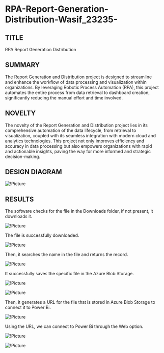 # RPA-Report-Generation-Distribution-Wasif_23235-

## TITLE

RPA Report Generation Distribution

## SUMMARY

The Report Generation and Distribution project is designed to streamline and enhance the workflow of data processing and visualization within organizations. By leveraging Robotic Process Automation (RPA), this project automates the entire process from data retrieval to dashboard creation, significantly reducing the manual effort and time involved.

## NOVELTY

The novelty of the Report Generation and Distribution project lies in its comprehensive automation of the data lifecycle, from retrieval to visualization, coupled with its seamless integration with modern cloud and analytics technologies. This project not only improves efficiency and accuracy in data processing but also empowers organizations with rapid and actionable insights, paving the way for more informed and strategic decision-making.

## DESIGN DIAGRAM

![!Picture](https://github.com/WasifMustafa95/RPA-Report-Generation-Distribution-Wasif_23235-/blob/main/Screenshots/FlowChart.png)

## RESULTS

The software checks for the file in the Downloads folder, if not present, it downloads it.

![!Picture](https://github.com/WasifMustafa95/RPA-Report-Generation-Distribution-Wasif_23235-/blob/main/Screenshots/Screenshot%202024-07-04%20203818.png)

The file is successfully downloaded.

![!Picture](https://github.com/WasifMustafa95/RPA-Report-Generation-Distribution-Wasif_23235-/blob/main/Screenshots/Screenshot%202024-07-04%20203903.png)

Then, it searches the name in the file and returns the record.

![!Picture](https://github.com/WasifMustafa95/RPA-Report-Generation-Distribution-Wasif_23235-/blob/main/Screenshots/Screenshot%202024-07-04%20203928.png)

It successfully saves the specific file in the Azure Blob Storage.

![!Picture](https://github.com/WasifMustafa95/RPA-Report-Generation-Distribution-Wasif_23235-/blob/main/Screenshots/Screenshot%202024-07-04%20204008.png)

![!Picture](https://github.com/WasifMustafa95/RPA-Report-Generation-Distribution-Wasif_23235-/blob/main/Screenshots/Screenshot%202024-07-04%20204112.png)

Then, it generates a URL for the file that is stored in Azure Blob Storage to connect it to Power Bi.

![!Picture](https://github.com/WasifMustafa95/RPA-Report-Generation-Distribution-Wasif_23235-/blob/main/Screenshots/Screenshot%202024-07-04%20204128.png)

Using the URL, we can connect to Power Bi through the Web option.

![!Picture](https://github.com/WasifMustafa95/RPA-Report-Generation-Distribution-Wasif_23235-/blob/main/Screenshots/Screenshot%202024-07-04%20204152.png)

![!Picture](https://github.com/WasifMustafa95/RPA-Report-Generation-Distribution-Wasif_23235-/blob/main/Screenshots/Screenshot%202024-07-04%20204215.png)
